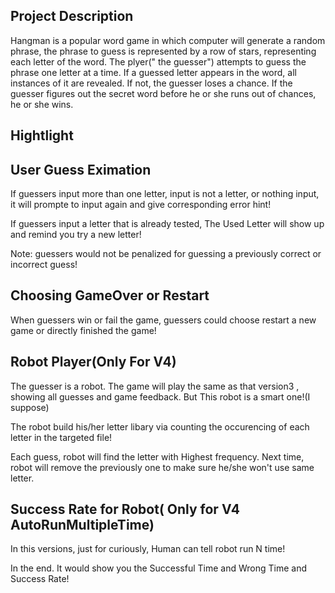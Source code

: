 
## Project Description 

Hangman is a popular word game in which computer will generate a random phrase, the phrase to guess is represented by a row of stars,
representing each letter of the word. The plyer(" the guesser") attempts to guess the phrase one letter at a time. If a guessed letter
appears in the word, all instances of it are revealed. If not, the guesser loses a chance. If the guesser figures out the secret word 
before he or she runs out of chances, he or she wins.


## Hightlight

## User Guess Eximation

If guessers input more than one letter, input is not a letter, or nothing input, it will prompte to input again and give corresponding error hint! <br>

If guessers input a letter that is already tested, The Used Letter will show up and remind you try a new letter!

Note: guessers would not be penalized for guessing a previously correct or incorrect guess!

## Choosing GameOver or Restart

When guessers win or fail the game, guessers could choose restart a new game or directly finished the game!

## Robot Player(Only For V4)

The guesser is a robot. The game will play the same as that version3 , showing all guesses and game feedback.
But This robot is a smart one!(I suppose)  

The robot build his/her letter libary via counting the occurencing of each letter in the targeted file! 

Each guess, robot will find the letter with Highest frequency. Next time, robot will remove the previously one to 
make sure he/she won't use same letter.


## Success Rate for Robot( Only for V4 AutoRunMultipleTime)

In this versions, just for curiously, Human can tell robot run N time! 

In the end. It would show you the Successful Time and Wrong Time and Success Rate!
